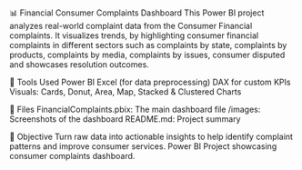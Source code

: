 📊 Financial Consumer Complaints Dashboard
This Power BI project analyzes real-world complaint data from the Consumer Financial complaints. It visualizes trends, by highlighting consumer financial complaints in different sectors such as complaints by state, complaints by products, complaints by media, complaints by issues, consumer disputed and showcases resolution outcomes.

🔧 Tools Used
Power BI
Excel (for data preprocessing)
DAX for custom KPIs
Visuals: Cards, Donut, Area, Map, Stacked & Clustered Charts

📂 Files
FinancialComplaints.pbix: The main dashboard file
/images: Screenshots of the dashboard
README.md: Project summary


📌 Objective
Turn raw data into actionable insights to help identify complaint patterns and improve consumer services. Power BI Project showcasing consumer complaints dashboard.
